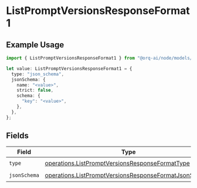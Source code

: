 # ListPromptVersionsResponseFormat1

## Example Usage

```typescript
import { ListPromptVersionsResponseFormat1 } from "@orq-ai/node/models/operations";

let value: ListPromptVersionsResponseFormat1 = {
  type: "json_schema",
  jsonSchema: {
    name: "<value>",
    strict: false,
    schema: {
      "key": "<value>",
    },
  },
};
```

## Fields

| Field                                                                                                                          | Type                                                                                                                           | Required                                                                                                                       | Description                                                                                                                    |
| ------------------------------------------------------------------------------------------------------------------------------ | ------------------------------------------------------------------------------------------------------------------------------ | ------------------------------------------------------------------------------------------------------------------------------ | ------------------------------------------------------------------------------------------------------------------------------ |
| `type`                                                                                                                         | [operations.ListPromptVersionsResponseFormatType](../../models/operations/listpromptversionsresponseformattype.md)             | :heavy_check_mark:                                                                                                             | N/A                                                                                                                            |
| `jsonSchema`                                                                                                                   | [operations.ListPromptVersionsResponseFormatJsonSchema](../../models/operations/listpromptversionsresponseformatjsonschema.md) | :heavy_check_mark:                                                                                                             | N/A                                                                                                                            |